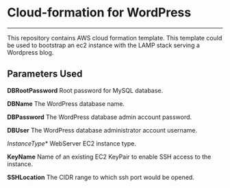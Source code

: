 # Cloud-formation for  WordPress
-------------------
This repository contains AWS cloud formation template. This template could be used to bootstrap an ec2 instance with the LAMP stack serving a Wordpress blog.

##  Parameters Used

**DBRootPassword** Root password for MySQL database.

**DBName** The WordPress database name.

**DBPassword** The WordPress database admin account password.

**DBUser** The WordPress database administrator account username.

*InstanceType** WebServer EC2 instance type.

**KeyName** Name of an existing EC2 KeyPair to enable SSH access to the instance.

**SSHLocation** The CIDR range to which ssh port would be opened.
